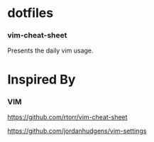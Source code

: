 # dotfiles
### vim-cheat-sheet
Presents the daily vim usage.


# Inspired By
### VIM
https://github.com/rtorr/vim-cheat-sheet

https://github.com/jordanhudgens/vim-settings
